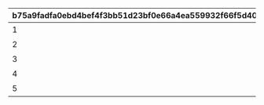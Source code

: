 |b75a9fadfa0ebd4bef4f3bb51d23bf0e66a4ea559932f66f5d401c822e360f5c|feb101048645e44c940cf233b007ba8f4e26b807c594b0a47d13da3f28857b86|9e2eddc9b1f7f2dd29d54b904a224381203e92de55ac7342eae182c1528ad735|39ae6b06bcfbef4655d9887257884281c85359c326ec7c6a6a42909285559321|62a72c04dff50336e057db8c036cc2f645a05dc0ac17f99ea37b721a51e466da|
| --- | --- | --- | --- | --- |
|1|105801|50001|1|美食殿|
|2|100101|50002|2|トゥインクル\nウィッシュ|
|3|102801|50003|7|サレンディア救護院|
|4|104701|50004|11|王宮騎士団\n（NIGHTMARE）|
|5|106801|50005|15|ラビリンス|